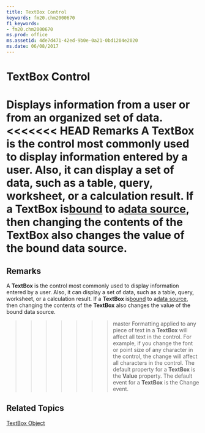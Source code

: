 ```yaml
---
title: TextBox Control
keywords: fm20.chm2000670
f1_keywords:
- fm20.chm2000670
ms.prod: office
ms.assetid: 4de7d471-42ed-9b0e-0a21-0bd1204e2020
ms.date: 06/08/2017
---
```



# TextBox Control



Displays information from a user or from an organized set of data.
<<<<<<< HEAD
 **Remarks**
A  **TextBox** is the control most commonly used to display information entered by a user. Also, it can display a set of data, such as a table, query, worksheet, or a calculation result. If a **TextBox** is[bound](../../../language/Glossary/glossary-vba.md) to a[data source](../../../language/Glossary/glossary-vba.md), then changing the contents of the  **TextBox** also changes the value of the bound data source.
=======

## Remarks

A  **TextBox** is the control most commonly used to display information entered by a user. Also, it can display a set of data, such as a table, query, worksheet, or a calculation result. If a **TextBox** is[bound](../../Glossary/glossary-vba.md#bound) to a[data source](../../Glossary/glossary-vba.md#data-source), then changing the contents of the  **TextBox** also changes the value of the bound data source.
>>>>>>> master
Formatting applied to any piece of text in a  **TextBox** will affect all text in the control. For example, if you change the font or point size of any character in the control, the change will affect all characters in the control.
The default property for a  **TextBox** is the **Value** property.
The default event for a  **TextBox** is the Change event.

## Related Topics

[TextBox Object](../../../api/Outlook.textbox.object.md)


